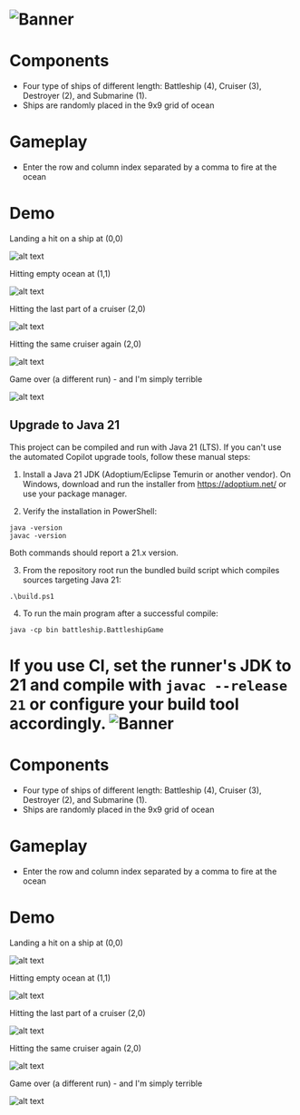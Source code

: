 ![Banner](img/banner.png?raw=true)
=====

Components
=====
* Four type of ships of different length: Battleship (4), Cruiser (3), Destroyer (2), and Submarine (1).
* Ships are randomly placed in the 9x9 grid of ocean


Gameplay
=====
* Enter the row and column index separated by a comma to fire at the ocean


Demo
=====

Landing a hit on a ship at (0,0)

![alt text](img/hit.PNG?raw=true)


Hitting empty ocean at (1,1)

![alt text](img/miss.PNG?raw=true)


Hitting the last part of a cruiser (2,0)

![alt text](img/sank.PNG?raw=true)

Hitting the same cruiser again (2,0)

![alt text](img/sunken.PNG?raw=true)


Game over (a different run) - and I'm simply terrible

![alt text](img/gameover.PNG?raw=true)

## Upgrade to Java 21

This project can be compiled and run with Java 21 (LTS). If you can't use the automated Copilot upgrade tools, follow these manual steps:

1. Install a Java 21 JDK (Adoptium/Eclipse Temurin or another vendor). On Windows, download and run the installer from https://adoptium.net/ or use your package manager.

2. Verify the installation in PowerShell:

```
java -version
javac -version
```

Both commands should report a 21.x version.

3. From the repository root run the bundled build script which compiles sources targeting Java 21:

```
.\build.ps1
```

4. To run the main program after a successful compile:

```
java -cp bin battleship.BattleshipGame
```

If you use CI, set the runner's JDK to 21 and compile with `javac --release 21` or configure your build tool accordingly.
![Banner](img/banner.png?raw=true)
=====

Components
=====
* Four type of ships of different length: Battleship (4), Cruiser (3), Destroyer (2), and Submarine (1).
* Ships are randomly placed in the 9x9 grid of ocean


Gameplay
=====
* Enter the row and column index separated by a comma to fire at the ocean


Demo
=====

Landing a hit on a ship at (0,0)

![alt text](img/hit.PNG?raw=true)


Hitting empty ocean at (1,1)

![alt text](img/miss.PNG?raw=true)


Hitting the last part of a cruiser (2,0)

![alt text](img/sank.PNG?raw=true)

Hitting the same cruiser again (2,0)

![alt text](img/sunken.PNG?raw=true)


Game over (a different run) - and I'm simply terrible

![alt text](img/gameover.PNG?raw=true)